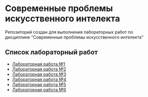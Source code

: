 # Современные проблемы искусственного интелекта

Репозиторий создан для выполнения лабораторных работ по дисциплине "Современные проблемы искусственного интелекта"

## Список лабораторный работ

- [Лабораторная работа №1](https://github.com/KorabliovKirill/Modern-Problems-of-Artificial-Intelligence/tree/main/Lab_1)
- [Лабораторная работа №2]()
- [Лабораторная работа №3]()
- [Лабораторная работа №4]()
- [Лабораторная работа №5]()
- [Лабораторная работа №6]()